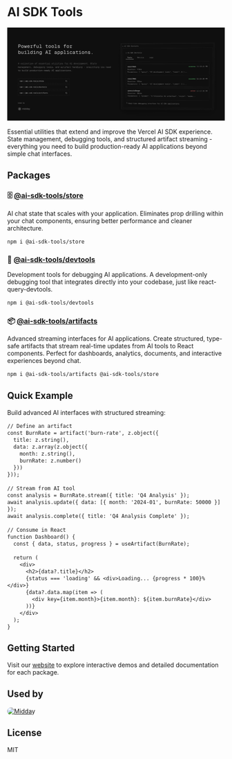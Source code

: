 # AI SDK Tools

![AI SDK Tools](image.png)

Essential utilities that extend and improve the Vercel AI SDK experience. State management, debugging tools, and structured artifact streaming - everything you need to build production-ready AI applications beyond simple chat interfaces.

## Packages

### 🗄️ [@ai-sdk-tools/store](./packages/store)
AI chat state that scales with your application. Eliminates prop drilling within your chat components, ensuring better performance and cleaner architecture.

```bash
npm i @ai-sdk-tools/store
```

### 🔧 [@ai-sdk-tools/devtools](./packages/devtools)
Development tools for debugging AI applications. A development-only debugging tool that integrates directly into your codebase, just like react-query-devtools.

```bash
npm i @ai-sdk-tools/devtools
```

### 📦 [@ai-sdk-tools/artifacts](./packages/artifacts)
Advanced streaming interfaces for AI applications. Create structured, type-safe artifacts that stream real-time updates from AI tools to React components. Perfect for dashboards, analytics, documents, and interactive experiences beyond chat.

```bash
npm i @ai-sdk-tools/artifacts @ai-sdk-tools/store
```

## Quick Example

Build advanced AI interfaces with structured streaming:

```tsx
// Define an artifact
const BurnRate = artifact('burn-rate', z.object({
  title: z.string(),
  data: z.array(z.object({
    month: z.string(),
    burnRate: z.number()
  }))
}));

// Stream from AI tool
const analysis = BurnRate.stream({ title: 'Q4 Analysis' });
await analysis.update({ data: [{ month: '2024-01', burnRate: 50000 }] });
await analysis.complete({ title: 'Q4 Analysis Complete' });

// Consume in React
function Dashboard() {
  const { data, status, progress } = useArtifact(BurnRate);
  
  return (
    <div>
      <h2>{data?.title}</h2>
      {status === 'loading' && <div>Loading... {progress * 100}%</div>}
      {data?.data.map(item => (
        <div key={item.month}>{item.month}: ${item.burnRate}</div>
      ))}
    </div>
  );
}
```

## Getting Started

Visit our [website](https://ai-sdk-tools.dev) to explore interactive demos and detailed documentation for each package.

## Used by

<a href="https://midday.ai">
  <img src="https://pbs.twimg.com/profile_images/1930607581971501057/vz4YyNOV_400x400.png" alt="Midday" width="48" height="48" style="vertical-align:middle; border-radius:8px;" />
</a>

## License

MIT